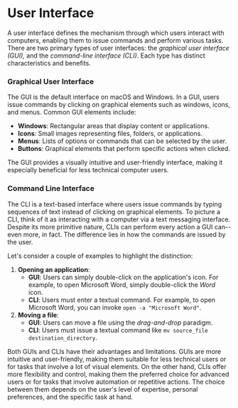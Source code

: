 # User Interface

A user interface defines the mechanism through which users interact with computers, enabling them to issue commands and perform various tasks. There are two primary types of user interfaces: the _graphical user interface (GUI),_ and the _command-line interface (CLI)_. Each type has distinct characteristics and benefits.

### Graphical User Interface

The GUI is the default interface on macOS and Windows. In a GUI, users issue commands by clicking on graphical elements such as windows, icons, and menus. Common GUI elements include:

* **Windows**: Rectangular areas that display content or applications.
* **Icons**: Small images representing files, folders, or applications.
* **Menus**: Lists of options or commands that can be selected by the user.
* **Buttons**: Graphical elements that perform specific actions when clicked.

The GUI provides a visually intuitive and user-friendly interface, making it especially beneficial for less technical computer users.

### Command Line Interface

The CLI is a text-based interface where users issue commands by typing sequences of text instead of clicking on graphical elements. To picture a CLI, think of it as interacting with a computer via a text messaging interface. Despite its more primitive nature, CLIs can perform every action a GUI can--even more, in fact. The difference lies in how the commands are issued by the user.

Let's consider a couple of examples to highlight the distinction:

1. **Opening an application**:
   * **GUI**: Users can simply double-click on the application's icon. For example, to open Microsoft Word, simply double-click the _Word_ icon.
   * **CLI**: Users must enter a textual command. For example, to open Microsoft Word, you can invoke `open -a "Microsoft Word"`.
2. **Moving a file**:
   * **GUI**: Users can move a file using the _drag-and-drop_ paradigm.
   * **CLI**: Users must issue a textual command like `mv source_file destination_directory`.

Both GUIs and CLIs have their advantages and limitations. GUIs are more intuitive and user-friendly, making them suitable for less technical users or for tasks that involve a lot of visual elements. On the other hand, CLIs offer more flexibility and control, making them the preferred choice for advanced users or for tasks that involve automation or repetitive actions. The choice between them depends on the user's level of expertise, personal preferences, and the specific task at hand.

